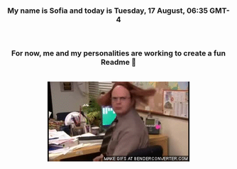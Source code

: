 


<div align="center">
<h3 >My name is Sofia and today is Tuesday, 17 August, 06:35 GMT-4</h3><br>
<h3 >For now, me and my personalities are working to create a fun Readme 👋
</h3><br>
<img src='img/dwight.gif' alt='working...'/>
</div>
